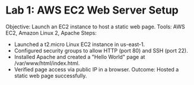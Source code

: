 # Lab 1: AWS EC2 Web Server Setup
Objective: Launch an EC2 instance to host a static web page.
Tools: AWS EC2, Amazon Linux 2, Apache
Steps:
- Launched a t2.micro Linux EC2 instance in us-east-1.
- Configured security groups to allow HTTP (port 80) and SSH (port 22).
- Installed Apache and created a "Hello World" page at /var/www/html/index.html.
- Verified page access via public IP in a browser.
Outcome: Hosted a static web page successfully.
